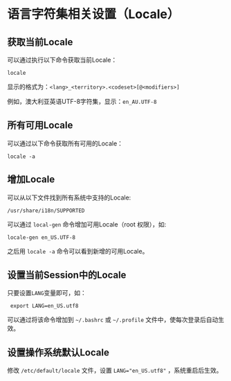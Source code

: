 # 语言字符集相关设置（Locale）

## 获取当前Locale

可以通过执行以下命令获取当前Locale：

    locale

显示的格式为：`<lang>_<territory>.<codeset>[@<modifiers>]`

例如，澳大利亚英语UTF-8字符集，显示：`en_AU.UTF-8`

## 所有可用Locale

可以通过以下命令获取所有可用的Locale：

    locale -a

## 增加Locale

可以从以下文件找到所有系统中支持的Locale:

    /usr/share/i18n/SUPPORTED

可以通过 `local-gen` 命令增加可用Locale（root 权限），如:

    locale-gen en_US.UTF-8

之后用 `locale -a` 命令可以看到新增的可用Locale。

## 设置当前Session中的Locale

只要设置`LANG`变量即可，如：

     export LANG=en_US.utf8

可以通过将该命令增加到 `~/.bashrc` 或 `~/.profile` 文件中，使每次登录后自动生效。

## 设置操作系统默认Locale

修改 `/etc/default/locale` 文件，设置 `LANG="en_US.utf8"` ，系统重启后生效。
